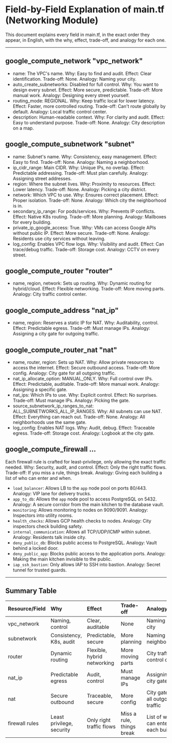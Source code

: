 # Field-by-Field Explanation of main.tf (Networking Module)

This document explains every field in main.tf, in the exact order they appear, in English, with the why, effect, trade-off, and analogy for each one.

---

## google_compute_network "vpc_network"

- name: The VPC's name. Why: Easy to find and audit. Effect: Clear identification. Trade-off: None. Analogy: Naming your city.
- auto_create_subnetworks: Disabled for full control. Why: You want to design every subnet. Effect: More secure, predictable. Trade-off: More manual work. Analogy: Designing every street yourself.
- routing_mode: REGIONAL. Why: Keep traffic local for lower latency. Effect: Faster, more controlled routing. Trade-off: Can't route globally by default. Analogy: Local traffic control center.
- description: Human-readable context. Why: For clarity and audit. Effect: Easy to understand purpose. Trade-off: None. Analogy: City description on a map.

## google_compute_subnetwork "subnet"

- name: Subnet's name. Why: Consistency, easy management. Effect: Easy to find. Trade-off: None. Analogy: Naming a neighborhood.
- ip_cidr_range: Main CIDR. Why: Unique IPs, no overlap. Effect: Predictable addressing. Trade-off: Must plan carefully. Analogy: Assigning street addresses.
- region: Where the subnet lives. Why: Proximity to resources. Effect: Lower latency. Trade-off: None. Analogy: Picking a city district.
- network: Which VPC to use. Why: Ensures correct placement. Effect: Proper isolation. Trade-off: None. Analogy: Which city the neighborhood is in.
- secondary_ip_range: For pods/services. Why: Prevents IP conflicts. Effect: Native K8s routing. Trade-off: More planning. Analogy: Mailboxes for every building.
- private_ip_google_access: True. Why: VMs can access Google APIs without public IP. Effect: More secure. Trade-off: None. Analogy: Residents use city services without leaving.
- log_config: Enables VPC flow logs. Why: Visibility and audit. Effect: Can trace/debug traffic. Trade-off: Storage cost. Analogy: CCTV on every street.

## google_compute_router "router"

- name, region, network: Sets up routing. Why: Dynamic routing for hybrid/cloud. Effect: Flexible networking. Trade-off: More moving parts. Analogy: City traffic control center.

## google_compute_address "nat_ip"

- name, region: Reserves a static IP for NAT. Why: Auditability, control. Effect: Predictable egress. Trade-off: Must manage IPs. Analogy: Assigning a city gate for outgoing traffic.

## google_compute_router_nat "nat"

- name, router, region: Sets up NAT. Why: Allow private resources to access the internet. Effect: Secure outbound access. Trade-off: More config. Analogy: City gate for all outgoing traffic.
- nat_ip_allocate_option: MANUAL_ONLY. Why: Full control over IPs. Effect: Predictable, auditable. Trade-off: More manual work. Analogy: Assigning a specific gate.
- nat_ips: Which IPs to use. Why: Explicit control. Effect: No surprises. Trade-off: Must manage IPs. Analogy: Picking the gate.
- source_subnetwork_ip_ranges_to_nat: ALL_SUBNETWORKS_ALL_IP_RANGES. Why: All subnets can use NAT. Effect: Everything can reach out. Trade-off: None. Analogy: All neighborhoods use the same gate.
- log_config: Enables NAT logs. Why: Audit, debug. Effect: Traceable egress. Trade-off: Storage cost. Analogy: Logbook at the city gate.

## google_compute_firewall ...

Each firewall rule is crafted for least-privilege, only allowing the exact traffic needed. Why: Security, audit, and control. Effect: Only the right traffic flows. Trade-off: If you miss a rule, things break. Analogy: Giving each building a list of who can enter and when.

- `load_balancer`: Allows LB to the `app` node pool on ports 80/443. Analogy: VIP lane for delivery trucks.
- `app_to_db`: Allows the `app` node pool to access PostgreSQL on 5432. Analogy: A secure corridor from the main kitchen to the database vault.
- `monitoring`: Allows monitoring to nodes on 9090/9091. Analogy: Inspectors into utility rooms.
- `health_checks`: Allows GCP health checks to nodes. Analogy: City inspectors check building safety.
- `internal_communication`: Allows all TCP/UDP/ICMP within subnet. Analogy: Residents talk inside city.
- `deny_public_db`: Blocks public access to PostgreSQL. Analogy: Vault behind a locked door.
- `deny_public_app`: Blocks public access to the application ports. Analogy: Making the main kitchen invisible to the public.
- `iap_ssh_bastion`: Only allows IAP to SSH into bastion. Analogy: Secret tunnel for trusted guards.

---

## Summary Table

| Resource/Field | Why                       | Effect                      | Trade-off                 | Analogy                             |
| :------------- | :------------------------ | :-------------------------- | :------------------------ | :---------------------------------- |
| vpc_network    | Naming, control           | Clear, auditable            | None                      | Naming your city                    |
| subnetwork     | Consistency, K8s, audit   | Predictable, secure         | More planning             | Naming a neighborhood               |
| router         | Dynamic routing           | Flexible, hybrid networking | More moving parts         | City traffic control center         |
| nat_ip         | Predictable egress        | Audit, control              | Must manage IPs           | Assigning a city gate               |
| nat            | Secure outbound           | Traceable, secure           | More config               | City gate for all outgoing traffic  |
| firewall rules | Least privilege, security | Only right traffic flows    | Miss a rule, things break | List of who can enter each building |
